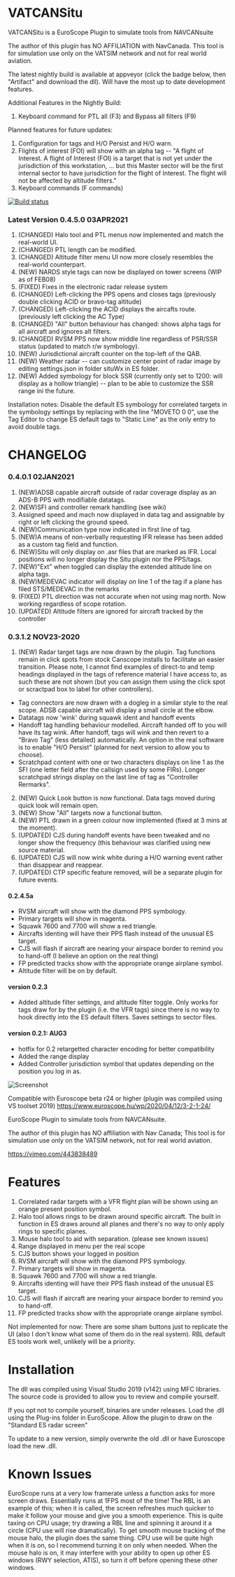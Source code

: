 # VATCANSitu

VATCANSitu is a EuroScope Plugin to simulate tools from NAVCANsuite

The author of this plugin has NO AFFILIATION with NavCanada. This tool is for simulation use only on the VATSIM network and not for real world aviation. 

The latest nightly build is available at appveyor (click the badge below, then "Artifact" and download the dll). Will have the most up to date development features.

Additional Features in the Nightly Build:

1. Keyboard command for PTL all (F3) and Bypass all filters (F9)

Planned features for future updates:
1. Configuration for tags and H/O Persist and H/O warn.
2. Flights of interest (FOI) will show with an alpha tag -- "A flight of Interest. A flight of Interest (FOI) is a target that is not yet
under the jurisdiction of this workstation, ... but this Master sector will be the first internal sector to have jurisdiction for the flight of Interest. The flight will not be affected by altitude filters."
3. Keyboard commands (F commands)

[![Build status](https://ci.appveyor.com/api/projects/status/github/ronyan/VATCANSitu?branch=master)](https://ci.appveyor.com/project/ronyan/vatcansitu)

### Latest Version 0.4.5.0 03APR2021
1. (CHANGED) Halo tool and PTL menus now implemented and match the real-world UI. 
2. (CHANGED) PTL length can be modified.
3. (CHANGED) Altitude filter menu UI now more closely resembles the real-world counterpart. 
4. (NEW) NARDS style tags can now be displayed on tower screens (WIP as of FEB08)
5. (FIXED) Fixes in the electronic radar release system
6. (CHANGED) Left-clicking the PPS opens and closes tags (previously double clicking ACID or bravo-tag altitude)
7. (CHANGED) Left-clicking the ACID displays the aircafts route. (previously left clicking the AC Type)
8. (CHANGED) "All" button behaviour has changed: shows alpha tags for all aircraft and ignores alt filters.
9. (CHANGED) RVSM PPS now show middle line regardless of PSR/SSR status (updated to match r/w symbology).
10. (NEW) Jurisdictional aircraft counter on the top-left of the QAB.
11. (NEW) Weather radar -- can customize center point of radar image by editing settings.json in folder situWx in ES folder.
12. (NEW) Added symbology for block SSR (currently only set to 1200: will display as a hollow triangle) -- plan to be able to customize the SSR range ini the future.

Installation notes: Disable the default ES symbology for correlated targets in the symbology settings by replacing with the line "MOVETO 0 0", use the Tag Editor to change ES default tags to "Static Line" as the only entry to avoid double tags.

# CHANGELOG
### 0.4.0.1 02JAN2021
1. (NEW)ADSB capable aircraft outside of radar coverage display as an ADS-B PPS with modifiable datatags.
2. (NEW)SFI and controller remark handling (see wiki)
3. Assigned speed and mach now displayed in data tag and assignable by right or left clicking the ground speed.
4. (NEW)Communication type now indicated in first line of tag.
5. (NEW)A means of non-verbally requesting IFR release has been added as a custom tag field and function. 
6. (NEW)Situ will only display on .asr files that are marked as IFR. Local positions will no longer display the Situ plugin nor the PPS/tags.
7. (NEW)"Ext" when toggled can display the extended altitude line on alpha tags.
8. (NEW)MEDEVAC indicator will display on line 1 of the tag if a plane has filed STS/MEDEVAC in the remarks
9. (FIXED) PTL direction was not accurate when not using mag north. Now working regardless of scope rotation.
10. (UPDATED) Altitude filters are ignored for aircraft tracked by the controller

### 0.3.1.2 NOV23-2020
1. (NEW) Radar target tags are now drawn by the plugin. Tag functions remain in click spots from stock Canscope installs to facilitate an easier transition. Please note, I cannot find examples of direct-to and temp headings displayed in the tags of reference material I have access to, as such these are not shown (but you can assign them using the click spot or scractpad box to label for other controllers).
  * Tag connectors are now drawn with a dogleg in a similar style to the real scope. ADSB capable aircraft will display a small circle at the elbow.
  * Datatags now 'wink' during squawk ident and handoff events
  * Handoff tag handling behaviour modelled. Aircraft handed off to you will have its tag wink. After handoff, tags will wink and then revert to a "Bravo Tag" (less detailed) automatically. An option in the real software is to enable "H/O Persist" (planned for next version to allow you to choose).
  * Scratchpad content with one or two characters displays on line 1 as the SFI (one letter field after the callsign used by some FIRs). Longer scratchpad strings display on the last line of tag as "Controller Rermarks". 
2. (NEW) Quick Look button is now functional. Data tags moved during quick look will remain open. 
3. (NEW) Show "All" targets now a functional button.
4. (NEW) PTL drawn in a green colour now implemented (fixed at 3 mins at the moment).
5. (UPDATED) CJS during handoff events have been tweaked and no longer show the frequency (this behaviour was clarified using new source material.
6. (UPDATED) CJS will now wink white during a H/O warning event rather than disappear and reappear.
7. (UPDATED) CTP specific feature removed, will be a separate plugin for future events.

#### 0.2.4.5a
- RVSM aircraft will show with the diamond PPS symbology. 
- Primary targets will show in magenta.
- Squawk 7600 and 7700 will show a red triangle.
- Aircrafts identing will have their PPS flash instead of the unusual ES target.
- CJS will flash if aircraft are nearing your airspace border to remind you to hand-off (I believe an option on the real thing)
- FP predicted tracks show with the appropriate orange airplane symbol.
- Altitude filter will be on by default.

#### version 0.2.3
- Added altitude filter settings, and altitude filter toggle. Only works for tags draw for by the plugin (i.e. the VFR tags) since there is no way to hook directly into the ES default filters. Saves settings to sector files. 

#### version 0.2.1: AUG3
- hotfix for 0.2 retargetted character encoding for better compatibility
- Added the range display
- Added Controller jurisdiction symbol that updates depending on the position you log in as.

![Screenshot](https://i.imgur.com/CKYPSyb.png)

Compatible with Euroscope beta r24 or higher (plugin was compiled using VS toolset 2019)
https://www.euroscope.hu/wp/2020/04/12/3-2-1-24/

EuroScope Plugin to simulate tools from NAVCANsuite.

The author of this plugin has NO affiliation with Nav Canada; This tool is for simulation use only on the VATSIM network, not for real world aviation. 

https://vimeo.com/443838489

# Features
1. Correlated radar targets with a VFR flight plan will be shown using an orange present position symbol.
2. Halo tool allows rings to be drawn around specific aircraft. The built in function in ES draws around all planes and there's no way to only apply rings to specific planes.
3. Mouse halo tool to aid with separation. (please see known issues)
4. Range displayed in menu per the real scope
5. CJS button shows your logged in position
6. RVSM aircraft will show with the diamond PPS symbology. 
7. Primary targets will show in magenta.
8. Squawk 7600 and 7700 will show a red triangle.
9. Aircrafts identing will have their PPS flash instead of the unusual ES target.
10. CJS will flash if aircraft are nearing your airspace border to remind you to hand-off.
11. FP predicted tracks show with the appropriate orange airplane symbol.

Not implemented for now: There are some sham buttons just to replicate the UI (also I don't know what some of them do in the real system). RBL default ES tools work well, unlikely will be a priority.

# Installation
The dll was compiled using Visual Studio 2019 (v142) using MFC libraries. The source code is provided to allow you to review and compile yourself.

If you opt not to compile yourself, binaries are under releases. Load the .dll using the Plug-ins folder in EuroScope. Allow the plugin to draw on the "Standard ES radar screen"

To update to a new version, simply overwrite the old .dll or have Euroscope load the new .dll. 

# Known Issues
EuroScope runs at a very low framerate unless a function asks for more screen draws. Essentially runs at 1FPS most of the time! The RBL is an example of this; when it is called, the screen refreshes much quicker to make it follow your mouse and give you a smooth experience. This is quite taxing on CPU usage; try drawing a RBL line and spinning it around it a circle (CPU use will rise dramatically). To get smooth mouse tracking of the mouse halo, the plugin does the same thing. CPU use will be quite high when it is on, so I recommend turning it on only when needed. When the mouse halo is on, it may interfere with your ability to open up other ES windows (RWY selection, ATIS), so turn it off before opening these other windows.
